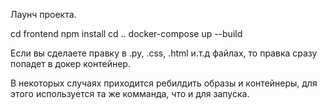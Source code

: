 Лаунч проекта.

cd frontend
npm install
cd ..
docker-compose up --build

Если вы сделаете правку в .py, .css, .html и.т.д файлах, то правка сразу попадет в докер контейнер.

В некоторых случаях приходится ребилдить образы и контейнеры, для этого используется та же комманда, что и для запуска.
